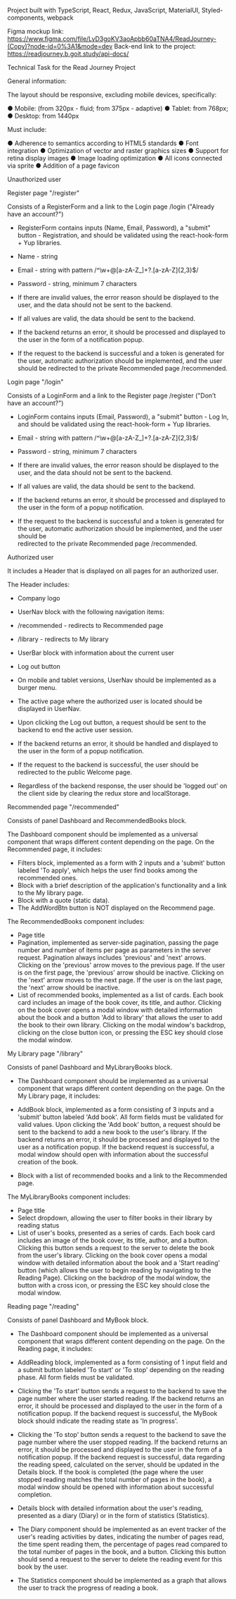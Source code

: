 Project built with TypeScript, React, Redux, JavaScript, MaterialUI, Styled-components, webpack

Figma mockup link: https://www.figma.com/file/LyD3goKV3aoApbb60aTNA4/ReadJourney-(Copy)?node-id=0%3A1&mode=dev
Back-end link to the project: https://readjourney.b.goit.study/api-docs/

Technical Task for the Read Journey Project

General information:

The layout should be responsive, excluding mobile devices, specifically:

● Mobile: (from 320px - fluid; from 375px - adaptive)
● Tablet: from 768px;
● Desktop: from 1440px

Must include:

● Adherence to semantics according to HTML5 standards
● Font integration
● Optimization of vector and raster graphics sizes
● Support for retina display images
● Image loading optimization
● All icons connected via sprite
● Addition of a page favicon

Unauthorized user

  Register page "/register"  
  
  Consists of a RegisterForm and a link to the Login page /login ("Already have an account?")

  - RegisterForm contains inputs (Name, Email, Password), a "submit" button - Registration, and should be validated using the react-hook-form + Yup libraries.

  - Name - string
  - Email - string with pattern /^\w+@[a-zA-Z_]+?\.[a-zA-Z]{2,3}$/
  - Password - string, minimum 7 characters
  - If there are invalid values, the error reason should be displayed to the user, and the data should not be sent to the backend.
  - If all values are valid, the data should be sent to the backend.

  - If the backend returns an error, it should be processed and displayed to the user in the form of a notification popup.
  - If the request to the backend is successful and a token is generated for the user, automatic authorization should be implemented, and the user should be 
    redirected to the private Recommended page /recommended.

Login page "/login"

Consists of a LoginForm and a link to the Register page /register ("Don’t have an account?")

- LoginForm contains inputs (Email, Password), a "submit" button - Log In, and should be validated using the react-hook-form + Yup libraries.

- Email - string with pattern /^\w+@[a-zA-Z_]+?\.[a-zA-Z]{2,3}$/
- Password - string, minimum 7 characters
- If there are invalid values, the error reason should be displayed to the user, and the data should not be sent to the backend.
- If all values are valid, the data should be sent to the backend.

- If the backend returns an error, it should be processed and displayed to the user in the form of a popup notification.
- If the request to the backend is successful and a token is generated for the user, automatic authorization should be implemented, and the user should be   
  redirected to the private Recommended page /recommended.

Authorized user

It includes a Header that is displayed on all pages for an authorized user.

The Header includes:

- Company logo
- UserNav block with the following navigation items:
- /recommended - redirects to Recommended page
- /library - redirects to My library
- UserBar block with information about the current user
- Log out button

- On mobile and tablet versions, UserNav should be implemented as a burger menu.

- The active page where the authorized user is located should be displayed in UserNav.

- Upon clicking the Log out button, a request should be sent to the backend to end the active user session.

- If the backend returns an error, it should be handled and displayed to the user in the form of a popup notification.
- If the request to the backend is successful, the user should be redirected to the public Welcome page.

- Regardless of the backend response, the user should be 'logged out' on the client side by clearing the redux store and localStorage.

Recommended page "/recommended"

Consists of panel Dashboard and RecommendedBooks block.

The Dashboard component should be implemented as a universal component that wraps different content depending on the page. On the Recommended page, it includes:

- Filters block, implemented as a form with 2 inputs and a 'submit' button labeled 'To apply', which helps the user find books among the recommended ones.
- Block with a brief description of the application's functionality and a link to the My library page.
- Block with a quote (static data).
- The AddWordBtn button is NOT displayed on the Recommend page.

The RecommendedBooks component includes:

- Page title
- Pagination, implemented as server-side pagination, passing the page number and number of items per page as parameters in the server request. Pagination always 
  includes 'previous' and 'next' arrows. Clicking on the 'previous' arrow moves to the previous page. If the user is on the first page, the 'previous' arrow should 
  be inactive. Clicking on the 'next' arrow moves to the next page. If the user is on the last page, the 'next' arrow should be inactive.
- List of recommended books, implemented as a list of cards. Each book card includes an image of the book cover, its title, and author. Clicking on the book cover 
  opens a modal window with detailed information about the book and a button 'Add to library' that allows the user to add the book to their own library. Clicking 
  on the modal window's backdrop, clicking on the close button icon, or pressing the ESC key should close the modal window.

 
 	
My Library page "/library"

Consists of panel Dashboard and MyLibraryBooks block.

- The Dashboard component should be implemented as a universal component that wraps different content depending on the page. On the My Library page, it includes:

- AddBook block, implemented as a form consisting of 3 inputs and a 'submit' button labeled 'Add book'. All form fields must be validated for valid values. Upon clicking the 'Add book' button, a request should be sent to the backend to add a new book to the user's library. If the backend returns an error, it should be processed and displayed to the user as a notification popup. If the backend request is successful, a modal window should open with information about the successful creation of the book.
- Block with a list of recommended books and a link to the Recommended page.

The MyLibraryBooks component includes:

- Page title
- Select dropdown, allowing the user to filter books in their library by reading status
- List of user's books, presented as a series of cards. Each book card includes an image of the book cover, its title, author, and a button. Clicking this button  sends a request to the server to delete the book from the user's library. Clicking on the book cover opens a modal window with detailed information about the book and a 'Start reading' button (which allows the user to begin reading by navigating to the Reading Page). Clicking on the backdrop of the modal window, the button with a cross icon, or pressing the ESC key should close the modal window.

Reading page "/reading"

Consists of panel Dashboard and MyBook block.

- The Dashboard component should be implemented as a universal component that wraps different content depending on the page. On the Reading page, it includes:

- AddReading block, implemented as a form consisting of 1 input field and a submit button labeled 'To start' or 'To stop' depending on the reading phase. All form fields must be validated.

- Clicking the 'To start' button sends a request to the backend to save the page number where the user started reading. If the backend returns an error, it should be processed and displayed to the user in the form of a notification popup. If the backend request is successful, the MyBook block should indicate the reading state as 'In progress'.

- Clicking the 'To stop' button sends a request to the backend to save the page number where the user stopped reading. If the backend returns an error, it should be processed and displayed to the user in the form of a notification popup. If the backend request is successful, data regarding the reading speed, calculated on the server, should be updated in the Details block. If the book is completed (the page where the user stopped reading matches the total number of pages in the book), a modal window should be opened with information about successful completion.

- Details block with detailed information about the user's reading, presented as a diary (Diary) or in the form of statistics (Statistics).

- The Diary component should be implemented as an event tracker of the user's reading activities by dates, indicating the number of pages read, the time spent reading them, the percentage of pages read compared to the total number of pages in the book, and a button. Clicking this button should send a request to the server to delete the reading event for this book by the user.

- The Statistics component should be implemented as a graph that allows the user to track the progress of reading a book.
